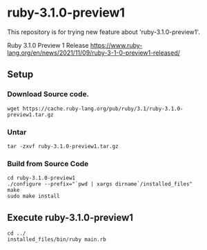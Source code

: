 # ruby-3.1.0-preview1

This repository is for trying new feature about 'ruby-3.1.0-preview1'.

Ruby 3.1.0 Preview 1 Release
https://www.ruby-lang.org/en/news/2021/11/09/ruby-3-1-0-preview1-released/


## Setup

### Download Source code.

```
wget https://cache.ruby-lang.org/pub/ruby/3.1/ruby-3.1.0-preview1.tar.gz
```   

### Untar

```
tar -zxvf ruby-3.1.0-preview1.tar.gz
```   

### Build from Source Code
```
cd ruby-3.1.0-preview1
./configure --prefix="`pwd | xargs dirname`/installed_files" 
make
sudo make install
```

## Execute ruby-3.1.0-preview1

```
cd ../
installed_files/bin/ruby main.rb 
```
